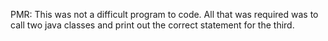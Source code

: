 PMR: This was not a difficult program to code. All that was required was to call 
two java classes and print out the correct statement for the third. 